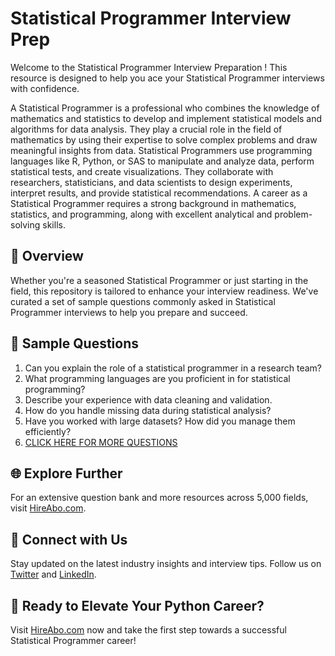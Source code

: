 # Statistical Programmer Interview Prep

Welcome to the Statistical Programmer Interview Preparation ! This resource is designed to help you ace your Statistical Programmer interviews with confidence.

A Statistical Programmer is a professional who combines the knowledge of mathematics and statistics to develop and implement statistical models and algorithms for data analysis. They play a crucial role in the field of mathematics by using their expertise to solve complex problems and draw meaningful insights from data. Statistical Programmers use programming languages like R, Python, or SAS to manipulate and analyze data, perform statistical tests, and create visualizations. They collaborate with researchers, statisticians, and data scientists to design experiments, interpret results, and provide statistical recommendations. A career as a Statistical Programmer requires a strong background in mathematics, statistics, and programming, along with excellent analytical and problem-solving skills.

## 🚀 Overview

Whether you're a seasoned Statistical Programmer or just starting in the field, this repository is tailored to enhance your interview readiness. We've curated a set of sample questions commonly asked in Statistical Programmer interviews to help you prepare and succeed.

## 📝 Sample Questions

1. Can you explain the role of a statistical programmer in a research team?
2. What programming languages are you proficient in for statistical programming?
3. Describe your experience with data cleaning and validation.
4. How do you handle missing data during statistical analysis?
5. Have you worked with large datasets? How did you manage them efficiently?
6. [CLICK HERE FOR MORE QUESTIONS](https://hireabo.com/job/19_0_23/Statistical%20Programmer)

## 🌐 Explore Further

For an extensive question bank and more resources across 5,000 fields, visit [HireAbo.com](https://www.hireabo.com).

## 📱 Connect with Us

Stay updated on the latest industry insights and interview tips. Follow us on [Twitter](https://twitter.com/hireabo) and [LinkedIn](https://www.linkedin.com/in/hire-abo-3609972a8/).

## 🚀 Ready to Elevate Your Python Career?

Visit [HireAbo.com](https://www.hireabo.com) now and take the first step towards a successful Statistical Programmer career!